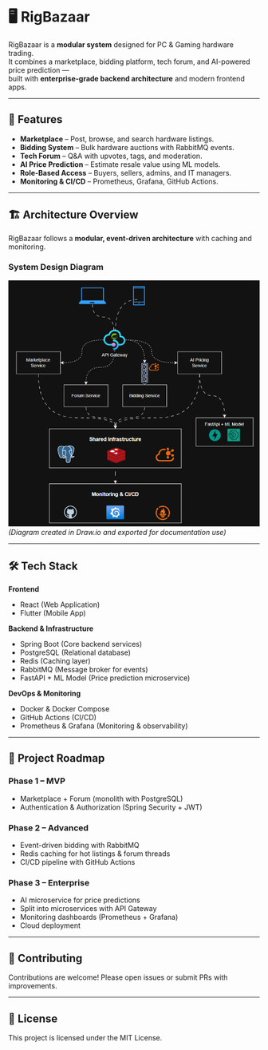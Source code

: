 # 🖥️ RigBazaar

RigBazaar is a **modular system** designed for PC & Gaming hardware trading.  
It combines a marketplace, bidding platform, tech forum, and AI-powered price prediction —  
built with **enterprise-grade backend architecture** and modern frontend apps.

---

## 🚀 Features
- **Marketplace** – Post, browse, and search hardware listings.
- **Bidding System** – Bulk hardware auctions with RabbitMQ events.
- **Tech Forum** – Q&A with upvotes, tags, and moderation.
- **AI Price Prediction** – Estimate resale value using ML models.
- **Role-Based Access** – Buyers, sellers, admins, and IT managers.
- **Monitoring & CI/CD** – Prometheus, Grafana, GitHub Actions.

---

## 🏗️ Architecture Overview

RigBazaar follows a **modular, event-driven architecture** with caching and monitoring.

### System Design Diagram
![RigBazaar System Design](./img.png)  
*(Diagram created in Draw.io and exported for documentation use)*

---

## 🛠️ Tech Stack

**Frontend**
- React (Web Application)
- Flutter (Mobile App)

**Backend & Infrastructure**
- Spring Boot (Core backend services)
- PostgreSQL (Relational database)
- Redis (Caching layer)
- RabbitMQ (Message broker for events)
- FastAPI + ML Model (Price prediction microservice)

**DevOps & Monitoring**
- Docker & Docker Compose
- GitHub Actions (CI/CD)
- Prometheus & Grafana (Monitoring & observability)

---

## 📌 Project Roadmap

### Phase 1 – MVP
- Marketplace + Forum (monolith with PostgreSQL)
- Authentication & Authorization (Spring Security + JWT)

### Phase 2 – Advanced
- Event-driven bidding with RabbitMQ
- Redis caching for hot listings & forum threads
- CI/CD pipeline with GitHub Actions

### Phase 3 – Enterprise
- AI microservice for price predictions
- Split into microservices with API Gateway
- Monitoring dashboards (Prometheus + Grafana)
- Cloud deployment

---

## 🤝 Contributing
Contributions are welcome! Please open issues or submit PRs with improvements.

---

## 📄 License
This project is licensed under the MIT License.
